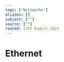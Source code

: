 ```yaml
---
tags: ["Netzwerke"]
aliases: []
subject: [""]
source: [""]
reated: 13th August 2023
---
```


# Ethernet